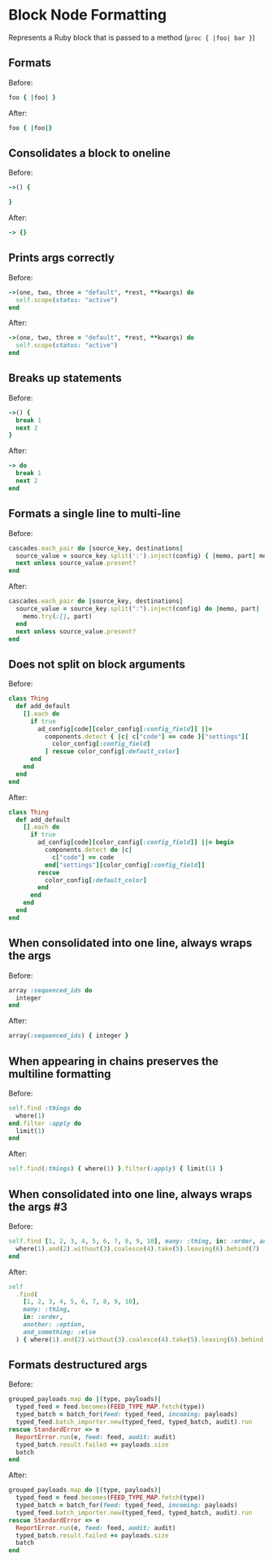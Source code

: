 <!-- BEGIN_AUTOGENERATED -->

# Block Node Formatting

Represents a Ruby block that is passed to a method (`proc { |foo| bar }`)

<!-- END_AUTOGENERATED -->

## Formats

Before:

```ruby
foo { |foo| }
```

After:

```ruby
foo { |foo|}
```

## Consolidates a block to oneline

Before:

```ruby
->() {

}
```

After:

```ruby
-> {}
```

## Prints args correctly

Before:

```ruby
->(one, two, three = "default", *rest, **kwargs) do
  self.scope(status: "active")
end
```

After:

```ruby
->(one, two, three = "default", *rest, **kwargs) do
  self.scope(status: "active")
end
```

## Breaks up statements

Before:

```ruby
->() {
  break 1
  next 2
}
```

After:

```ruby
-> do
  break 1
  next 2
end
```

## Formats a single line to multi-line

Before:

```ruby
cascades.each_pair do |source_key, destinations|
  source_value = source_key.split(':').inject(config) { |memo, part| memo.try(:[], part) }
  next unless source_value.present?
end
```

After:

```ruby
cascades.each_pair do |source_key, destinations|
  source_value = source_key.split(":").inject(config) do |memo, part|
    memo.try(:[], part)
  end
  next unless source_value.present?
end
```

## Does not split on block arguments

Before:

```ruby
class Thing
  def add_default
    [].each do
      if true
        ad_config[code][color_config[:config_field]] ||=
          components.detect { |c| c["code"] == code }["settings"][
            color_config[:config_field]
          ] rescue color_config[:default_color]
      end
    end
  end
end
```

After:

```ruby
class Thing
  def add_default
    [].each do
      if true
        ad_config[code][color_config[:config_field]] ||= begin
          components.detect do |c|
            c["code"] == code
          end["settings"][color_config[:config_field]]
        rescue
          color_config[:default_color]
        end
      end
    end
  end
end
```

## When consolidated into one line, always wraps the args

Before:

```ruby
array :sequenced_ids do
  integer
end
```

After:

```ruby
array(:sequenced_ids) { integer }
```

## When appearing in chains preserves the multiline formatting

Before:

```ruby
self.find :things do
  where(1)
end.filter :apply do
  limit(1)
end
```

After:

```ruby
self.find(:things) { where(1) }.filter(:apply) { limit(1) }
```

## When consolidated into one line, always wraps the args #3

Before:

```ruby
self.find [1, 2, 3, 4, 5, 6, 7, 8, 9, 10], many: :thing, in: :order, another: :option, and_something: :else do
  where(1).and(2).without(3).coalesce(4).take(5).leaving(6).behind(7)
end
```

After:

```ruby
self
  .find(
    [1, 2, 3, 4, 5, 6, 7, 8, 9, 10],
    many: :thing,
    in: :order,
    another: :option,
    and_something: :else
  ) { where(1).and(2).without(3).coalesce(4).take(5).leaving(6).behind(7) }
```

## Formats destructured args

Before:

```ruby
grouped_payloads.map do |(type, payloads)|
  typed_feed = feed.becomes(FEED_TYPE_MAP.fetch(type))
  typed_batch = batch_for(feed: typed_feed, incoming: payloads)
  typed_feed.batch_importer.new(typed_feed, typed_batch, audit).run
rescue StandardError => e
  ReportError.run(e, feed: feed, audit: audit)
  typed_batch.result.failed += payloads.size
  batch
end
```

After:

```ruby
grouped_payloads.map do |(type, payloads)|
  typed_feed = feed.becomes(FEED_TYPE_MAP.fetch(type))
  typed_batch = batch_for(feed: typed_feed, incoming: payloads)
  typed_feed.batch_importer.new(typed_feed, typed_batch, audit).run
rescue StandardError => e
  ReportError.run(e, feed: feed, audit: audit)
  typed_batch.result.failed += payloads.size
  batch
end
```
